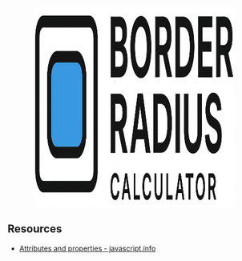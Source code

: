 <p align="center">
  <img width="400" height="400" src="https://github.com/Ahmed-Araby/border-radius-calculator/blob/main/assets/logo/logo.png">
</p>

## Resources
* [Attributes and properties - javascript.info](https://javascript.info/dom-attributes-and-properties#dom-properties)
